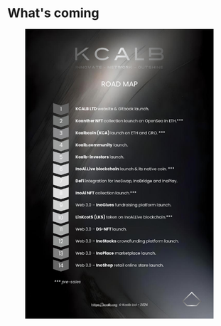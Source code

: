 # What's coming

<figure><img src="../.gitbook/assets/Roadmap KCALB (3).jpg" alt=""><figcaption></figcaption></figure>
